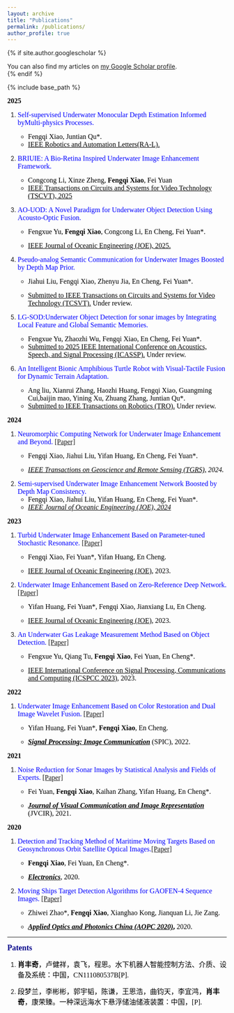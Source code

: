 ```yaml
---
layout: archive
title: "Publications"
permalink: /publications/
author_profile: true
---
```


{% if site.author.googlescholar %}
  <div class="wordwrap">You can also find my articles on <a href="{{site.author.googlescholar}}">my Google Scholar profile</a>.</div>
{% endif %}

{% include base_path %}

<!-- New style rendering if publication categories are defined -->

 **<font face="Times New Roman" color=black size=3>2025</font>**

1. <font face="Times New Roman" color=blue size=3>Self-supervised Underwater Monocular Depth Estimation Informed byMulti-physics Processes.</font>

   - <font face="Times New Roman" color=black size=3>Fengqi Xiao, Juntian Qu*.</font>
   - <font face="Times New Roman" color=black size=3><u>IEEE Robotics and Automation Letters(RA-L).</u> </font>

2. <font face="Times New Roman" color=blue size=3>BRIUIE: A Bio-Retina Inspired Underwater Image Enhancement Framework.  </font> 

   - <font face="Times New Roman" color=black size=3>Congcong Li, Xinze Zheng, **Fengqi Xiao**, Fei Yuan</font>  
   - <font face="Times New Roman" color=black size=3><u>IEEE Transactions on Circuits and Systems for Video Technology (TSCVT), 2025</u></font>

3. <font face="Times New Roman" color=blue size=3>AO-UOD: A Novel Paradigm for Underwater Object Detection Using Acousto-Optic Fusion. </font>

   -  <font face="Times New Roman" color=black size=3>Fengxue Yu, **Fengqi Xiao**, Congcong Li, En Cheng, Fei Yuan*.</font>

   -  <font face="Times New Roman" color=black size=3><u>IEEE Journal of Oceanic Engineering (JOE), 2025.</u> </font>

4. <font face="Times New Roman" color=blue size=3>Pseudo-analog Semantic Communication for Underwater Images Boosted by Depth Map Prior.</font>

   -  <font face="Times New Roman" color=black size=3>Jiahui Liu, Fengqi Xiao, Zhenyu Jia, En Cheng, Fei Yuan*.</font>

   -  <font face="Times New Roman" color=black size=3><u>Submitted to IEEE Transactions on Circuits and Systems for Video Technology (TCSVT).</u> Under review.</font>

5. <font face="Times New Roman" color=blue size=3>LG-SOD:Underwater Object Detection for sonar images by  Integrating Local Feature and Global Semantic Memories.</font>

   - <font face="Times New Roman" color=black size=3>Fengxue Yu, Zhaozhi Wu, Fengqi Xiao, En Cheng, Fei Yuan*.</font>
   - <font face="Times New Roman" color=black size=3><u>Submitted to 2025 IEEE International Conference on Acoustics, Speech, and Signal Processing (ICASSP).</u> Under review.</font>

6. <font face="Times New Roman" color=blue size=3>An Intelligent Bionic Amphibious Turtle Robot with Visual-Tactile Fusion for Dynamic Terrain Adaptation.</font>

   - <font face="Times New Roman" color=black size=3>Ang liu, Xianrui Zhang, Haozhi Huang, Fengqi Xiao, Guangming Cui,baijin mao, Yining Xu, Zhuang Zhang, Juntian Qu*.</font>
   - <font face="Times New Roman" color=black size=3><u>Submitted to IEEE Transactions on Robotics  (TRO).</u> Under review.</font>

 **<font face="Times New Roman" color=black size=3> 2024</font>**

1. <font face="Times New Roman" color=blue size=3>Neuromorphic Computing Network for Underwater Image Enhancement and Beyond. [[Paper]](https://ieeexplore.ieee.org/abstract/document/10704737)</font>
   - <font face="Times New Roman" color=black size=3> Fengqi Xiao, Jiahui Liu, Yifan Huang, En Cheng, Fei Yuan*.</font>

   - *<font face="Times New Roman" color=black size=3><u>IEEE Transactions on Geoscience and Remote Sensing (TGRS),</u> 2024.</font>*
2. <font face="Times New Roman" color=blue size=3>Semi-supervised Underwater Image Enhancement Network Boosted by Depth Map Consistency.</font>
   - <font face="Times New Roman" color=black size=3> Fengqi Xiao, Jiahui Liu, Yifan Huang, En Cheng, Fei Yuan*.</font>
   - *<font face="Times New Roman" color=black size=3><u>IEEE Journal of Oceanic Engineering (JOE), 2024</u> </font>*

**<font face="Times New Roman" color=black size=3>2023**</font>

1. <font face="Times New Roman" color=blue size=3>Turbid Underwater Image Enhancement Based on Parameter-tuned Stochastic Resonance. [[Paper]](https://ieeexplore.ieee.org/abstract/document/9880475)</font>

   -  <font face="Times New Roman" color=black size=3>Fengqi Xiao, Fei Yuan*, Yifan Huang, En Cheng. </font>

   -  <font face="Times New Roman" color=black size=3><u>IEEE Journal of Oceanic Engineering (JOE)</u>, 2023. </font>

2. <font face="Times New Roman" color=blue size=3>Underwater Image Enhancement Based on Zero-Reference Deep Network. [[Paper]](https://ieeexplore.ieee.org/abstract/document/10091685) </font>

   -  <font face="Times New Roman" color=black size=3>Yifan Huang, Fei Yuan*, Fengqi Xiao, Jianxiang Lu, En Cheng. </font>

   -  <font face="Times New Roman" color=black size=3><u>IEEE Journal of Oceanic Engineering (JOE)</u>, 2023. </font>

3. <font face="Times New Roman" color=blue size=3>An Underwater Gas Leakage Measurement Method Based on Object Detection. [[Paper]](https://ieeexplore.ieee.org/abstract/document/10400296)</font>

   -  <font face="Times New Roman" color=black size=3>Fengxue Yu, Qiang Tu, **Fengqi Xiao**, Fei Yuan, En Cheng*. </font>

   -  <font face="Times New Roman" color=black size=3><u>IEEE International Conference on Signal Processing, Communications and Computing (ICSPCC 2023)</u>, 2023. </font>

<font face="Times New Roman" color=black size=3>  **2022**</font>

1. <font face="Times New Roman" color=blue size=3>Underwater Image Enhancement Based on Color Restoration and Dual Image Wavelet Fusion. [[Paper]](https://www.sciencedirect.com/science/article/pii/S0923596522001035) </font>

   -  <font face="Times New Roman" color=black size=3>Yifan Huang, Fei Yuan*, **Fengqi Xiao**, En Cheng. </font>

   -  <font face="Times New Roman" color=black size=3>***<u>Signal Processing: Image Communication</u>*** (SPIC), 2022. </font>

<font face="Times New Roman" color=black size=3>  **2021**</font>

1. <font face="Times New Roman" color=blue size=3>Noise Reduction for Sonar Images by Statistical Analysis and Fields of Experts. [[Paper]](https://www.sciencedirect.com/science/article/pii/S104732032030211X) </font>

   -  <font face="Times New Roman" color=black size=3>Fei Yuan, **Fengqi Xiao**, Kaihan Zhang, Yifan Huang, En Cheng*. </font>

   -  <font face="Times New Roman" color=black size=3>***<u>Journal of Visual Communication and Image Representation</u>*** (JVCIR), 2021.</font>

<font face="Times New Roman" color=black size=3>  **2020**</font>

1. <font face="Times New Roman" color=blue size=3>Detection and Tracking Method of Maritime Moving Targets Based on Geosynchronous Orbit Satellite Optical Images.[[Paper]](https://www.mdpi.com/2079-9292/9/7/1092) </font>

   -  <font face="Times New Roman" color=black size=3>**Fengqi Xiao**, Fei Yuan, En Cheng*. </font>

   -  <font face="Times New Roman" color=black size=3>***<u>Electronics</u>***, 2020.</font>

3. <font face="Times New Roman" color=blUE size=3>Moving Ships Target Detection Algorithms for GAOFEN-4 Sequence Images. [[Paper]](https://www.spiedigitallibrary.org/conference-proceedings-of-spie/11570/115700P/Moving-ships-target-detection-algorithms-for-GAOFEN-4-sequence-images/10.1117/12.2580045.short) </font>

   -  <font face="Times New Roman" color=black size=3>Zhiwei Zhao*, **Fengqi Xiao**, Xianghao Kong, Jianquan Li, Jie Zang. </font>


   -  <font face="Times New Roman" color=black size=3>***<u>Applied Optics and Photonics China (AOPC 2020)</u>*,** 2020. </font>


------

<font face="Times New Roman" id="patents" color=\#00008B size=4> **Patents** </font> 

1. <font face="微软雅黑" color=black size=3>**肖丰奇**，卢健祥，袁飞，程恩。水下机器人智能控制方法、介质、设备及系统：中国，CN111080537B[P].</font>

1. <font face="微软雅黑" color=black size=3>段梦兰，李彬彬，郭宇韬，陈谦，王恩浩，曲钧天，李宜鸿，**肖丰奇**，康荣臻。一种深远海水下悬浮储油储液装置：中国，[P].</font>


